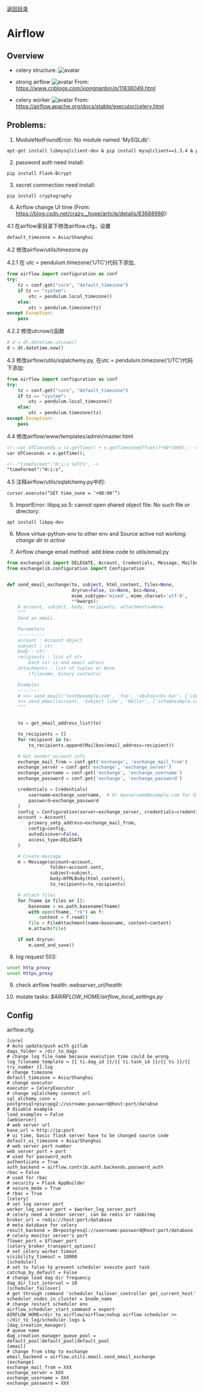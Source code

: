 [返回目录](../README.md)
# Airflow
## Overview
* celery structure:
  ![avatar](../img/celeryStructure.png)

* strong airflow
  ![avatar](../img/strongAirflow.png)
  From: https://www.cnblogs.com/xiongnanbin/p/11836049.html
* celery worker
  ![avatar](../img/celery.png)
  From: https://airflow.apache.org/docs/stable/executor/celery.html
  
## Problems:
1. ModuleNotFoundError: No module named 'MySQLdb':
```bash
apt-get install libmysqlclient-dev & pip install mysqlclient==1.3.4 & pip install Flask-MySQLdb==0.2.0
```

2. password auth need install:
```bash
pip install Flask-Bcrypt
```

3. secret connnection need install:
```bash
pip install cryptography
```

4. Airflow change UI time (From: https://blog.csdn.net/crazy__hope/article/details/83688986): 

4.1 在airflow家目录下修改airflow.cfg，设置
```bash
default_timezone = Asia/Shanghai
```
4.2 修改airflow/utils/timezone.py

4.2.1 在 utc = pendulum.timezone(‘UTC’)代码下添加,
```python
from airflow import configuration as conf
try:
	tz = conf.get("core", "default_timezone")
	if tz == "system":
		utc = pendulum.local_timezone()
	else:
		utc = pendulum.timezone(tz)
except Exception:
	pass
```
4.2.2 修改utcnow()函数
```python
# d = dt.datetime.utcnow()
d = dt.datetime.now()
```

4.3 修改airflow/utils/sqlalchemy.py, 在utc = pendulum.timezone(‘UTC’)代码下添加:
```python
from airflow import configuration as conf
try:
	tz = conf.get("core", "default_timezone")
	if tz == "system":
		utc = pendulum.local_timezone()
	else:
		utc = pendulum.timezone(tz)
except Exception:
	pass
```

4.4 修改airflow/www/templates/admin/master.html
```html
<!--var UTCseconds = (x.getTime() + x.getTimezoneOffset()*60*1000); -->
var UTCseconds = x.getTime();

<!--"timeFormat":"H:i:s %UTC%",-->
"timeFormat":"H:i:s",
```

4.5 注释airflow/utils/sqlalchemy.py中的:
```html
cursor.execute(“SET time_zone = ‘+00:00’”)
```


5. ImportError: libpq.so.5: cannot open shared object file: No such file or directory:
```bash
apt install libpq-dev
```

6. Move virtue-python-env to other env and Source active not working:
*change dir in active*

7. Airflow change email method:
add blew code to utils/email.py
```python
from exchangelib import DELEGATE, Account, Credentials, Message, Mailbox, FileAttachment, NTLM, HTMLBody
from exchangelib.configuration import Configuration


def send_email_exchange(to, subject, html_content, files=None,
                        dryrun=False, cc=None, bcc=None,
                        mime_subtype='mixed', mime_charset='utf-8',
                        **kwargs):
    # account, subject, body, recipients, attachments=None
    """
    Send an email.

    Parameters
    ----------
    account : Account object
    subject : str
    body : str
    recipients : list of str
        Each str is and email adress
    attachments : list of tuples or None
        (filename, binary contents)

    Examples
    --------
    # >>> send_email('test@example.com', 'foo', '<b>Foo</b> bar', ['/dev/null'], dryrun=True)
    >>> send_email(account, 'Subject line', 'Hello!', ['info@example.com'])
    """


    to = get_email_address_list(to)

    to_recipients = []
    for recipient in to:
        to_recipients.append(Mailbox(email_address=recipient))

    # Get sender account info
    exchange_mail_from = conf.get('exchange', 'exchange_mail_from')
    exchange_server = conf.get('exchange', 'exchange_server')
    exchange_username = conf.get('exchange', 'exchange_username')
    exchange_password = conf.get('exchange', 'exchange_password')

    credentials = Credentials(
        username=exchange_username,  # Or myusername@example.com for O365
        password=exchange_password
    )
    config = Configuration(server=exchange_server, credentials=credentials, auth_type=NTLM)
    account = Account(
        primary_smtp_address=exchange_mail_from,
        config=config,
        autodiscover=False,
        access_type=DELEGATE
    )

    # Create message
    m = Message(account=account,
                folder=account.sent,
                subject=subject,
                body=HTMLBody(html_content),
                to_recipients=to_recipients)

    # attach files
    for fname in files or []:
        basename = os.path.basename(fname)
        with open(fname, "rb") as f:
            content = f.read()
        file = FileAttachment(name=basename, content=content)
        m.attach(file)

    if not dryrun:
        m.send_and_save()
```

8. log request 503:
  ```bash
  unset http_proxy
  unset https_proxy
  ```

9. check airflow health:
  *webserver_url/health*
  
10. mutate tasks:
  *$ARIRFLOW_HOME/airflow_local_settings.py*
  
## Config
airflow.cfg:
```editorconfig
[core]
# Auto update/push with gitlab
dags_folder = /dir_to_dags
# change log file name because execution time could be wrong
log_filename_template = {{ ti.dag_id }}/{{ ti.task_id }}/{{ ts }}/{{ try_number }}.log
# change timezone
default_timezone = Asia/Shanghai
# change executor
executor = CeleryExecutor
# change sqlalchemy connect url
sql_alchemy_conn = postgresql+psycopg2://usrname:password@host:port/databse
# disable example
load_examples = False
[webserver]
# web server url
base_url = http://ip:port
# ui time, basic flask server have to be changed source code
default_ui_timezone = Asia/Shanghai
# web server port number
web_server_port = port
# used for password_auth
authenticate = True
auth_backend = airflow.contrib.auth.backends.password_auth
rbac = False
# used for rbac
# security = Flask AppBuilder
# secure_mode = True
# rbac = True
[celery]
# set log server port
worker_log_server_port = $worker_log_server_port
# celery need a broker server, can be redis or rabbitmq
broker_url = redis://host:port/database
# meta database for celery
result_backend = db+postgresql://username:password@host:port/database
# celery monitor server's port
flower_port = $flower_port
[celery_broker_transport_options]
# set celery worker timout
visibility_timeout = 18000
[scheduler]
# set to false to prevent scheduler execute past task
catchup_by_default = False
# change load dag dir frequency
dag_dir_list_interval = 10
[scheduler_failover]
# get through command 'scheduler_failover_controller get_current_host'
scheduler_nodes_in_cluster = $node_name
# change restart scheduler env
airflow_scheduler_start_command = export AIRFLOW_HOME=/dir_to_airflow/airflow;nohup airflow scheduler >> ~/dir_to_log/scheduler.logs &
[dag_creation_manager]
# queue name
dag_creation_manager_queue_pool = default_pool:default_pool|default_pool
[email]
# change from stmp to exchange
email_backend = airflow.utils.email.send_email_exchange
[exchange]
exchange_mail_from = XXX
exchange_server = XXX
exchange_username = XXX
exchange_password = XXX
```
